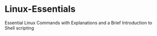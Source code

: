 # Linux-Essentials
Essential Linux Commands with Explanations and a Brief Introduction to Shell scripting
